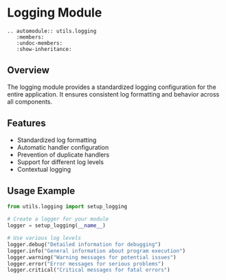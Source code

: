 # Logging Module

```{eval-rst}
.. automodule:: utils.logging
   :members:
   :undoc-members:
   :show-inheritance:
```

## Overview

The logging module provides a standardized logging configuration for the entire application. It ensures consistent log formatting and behavior across all components.

## Features

- Standardized log formatting
- Automatic handler configuration
- Prevention of duplicate handlers
- Support for different log levels
- Contextual logging

## Usage Example

```python
from utils.logging import setup_logging

# Create a logger for your module
logger = setup_logging(__name__)

# Use various log levels
logger.debug("Detailed information for debugging")
logger.info("General information about program execution")
logger.warning("Warning messages for potential issues")
logger.error("Error messages for serious problems")
logger.critical("Critical messages for fatal errors")
